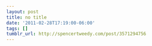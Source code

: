 ```yaml
---
layout: post
title: no title
date: '2011-02-28T17:19:00-06:00'
tags: []
tumblr_url: http://spencertweedy.com/post/3571294756
---
```

